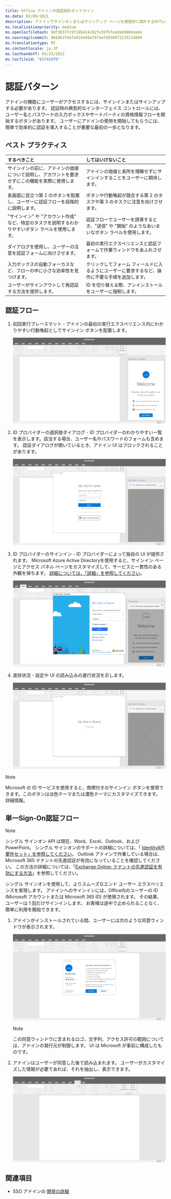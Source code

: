 ```yaml
---
title: Office アドインの認証設計ガイドライン
ms.date: 02/09/2021
description: アドインでサインオンまたはサインアップ ページを視覚的に設計するOffice説明します。
ms.localizationpriority: medium
ms.openlocfilehash: 9df30377c9f10b424c02fe39fbfeeda0980d4ab4
ms.sourcegitcommit: 968d637defe816449a797aefd930872229214898
ms.translationtype: MT
ms.contentlocale: ja-JP
ms.lasthandoff: 03/23/2022
ms.locfileid: "63742970"
---
```

# <a name="authentication-patterns"></a>認証パターン

アドインの機能にユーザーがアクセスするには、サインインまたはサインアップする必要があります。 認証時の典型的なインターフェイス コントロールには、ユーザー名とパスワードの入力ボックスやサードパーティの資格情報フローを開始するボタンがあります。 ユーザーにアドインの使用を開始してもらうには、簡単で効率的に認証を導入することが重要な最初の一歩となります。

## <a name="best-practices"></a>ベスト プラクティス

|するべきこと|してはいけないこと|
|:----|:----|
|サインインの前に、アドインの価値について説明し、アカウントを要求せずにこの機能を実際に使用します。 |アドインの価値と長所を理解せずにサインインすることをユーザーに期待します。|
|各画面に目立つ第 1 のボタンを配置し、ユーザーに認証フローを段階的に説明します。 |ボタンや行動喚起が競合する第 2 のタスクや第 3 のタスクに注意を向けさせます。|
|"サインイン" や "アカウント作成" など、特定のタスクを説明するわかりやすいボタン ラベルを使用します。 |認証フローでユーザーを誘導するとき、"送信" や "開始" のようなあいまいなボタン ラベルを使用します。|
|ダイアログを使用し、ユーザーの注意を認証フォームに向けさせます。 |最初の実行エクスペリエンスと認証フォームで作業ウィンドウをあふれさせます。|
|入力ボックスの自動フォーカスなど、フローの中に小さな効率性を見つけます。 |クリックしてフォーム フィールドに入るようにユーザーに要求するなど、操作に不要な手順を追加します。|
|ユーザーがサインアウトして再認証する方法を提供します。 |ID を切り替える際、アンインストールをユーザーに強制します。|

## <a name="authentication-flow"></a>認証フロー

1. 初回実行プレースマット - アドインの最初の実行エクスペリエンス内にわかりやすい行動喚起としてサインイン ボタンを配置します。

    ![アプリケーション内のアドイン作業ウィンドウを示すOfficeします。](../images/add-in-fre-value-placemat.png)

1. ID プロバイダーの選択肢ダイアログ - ID プロバイダーのわかりやすい一覧を表示します。該当する場合、ユーザー名やパスワードのフォームも含めます。 認証ダイアログが開いているとき、アドイン UI はブロックされることがあります。

    ![アプリケーション内の [ID プロバイダーの選択肢] ダイアログをOfficeスクリーンショット。](../images/add-in-auth-choices-dialog.png)

1. ID プロバイダーのサインイン - ID プロバイダーによって独自の UI が提供されます。 Microsoft Azure Active Directoryを使用すると、サインイン ページとアクセス パネル ページをカスタマイズして、サービスと一貫性のある外観を保ちます。 [詳細については、「詳細」を参照してください](/azure/active-directory/fundamentals/customize-branding)。

    ![アプリ内の ID プロバイダー サインイン ダイアログを示すOfficeします。](../images/add-in-auth-identity-sign-in.png)

1. 進捗状況 - 設定や UI の読み込みの進行状況を示します。

    ![アプリケーション内の進行状況インジケーターを含むダイアログを示Officeスクリーンショット。](../images/add-in-auth-modal-interstitial.png)

> [!NOTE]
> Microsoft の ID サービスを使用すると、商標付きのサインイン ボタンを使用できます。このボタンは淡色テーマまたは濃色テーマにカスタマイズできます。 詳細情報。

## <a name="single-sign-on-authentication-flow"></a>単一Sign-On認証フロー

> [!NOTE]
> シングル サインオン API は現在、Word、Excel、Outlook、およびPowerPoint。 シングル サインオンのサポートの詳細については、「 [IdentityAPI 要件セット」を参照してください](../reference/requirement-sets/identity-api-requirement-sets.md)。 Outlook アドインで作業している場合は、Microsoft 365 テナントの先進認証が有効になっていることを確認してください。 この方法の詳細については、「[Exchange Online: テナントの先進認証を有効にする方法](https://social.technet.microsoft.com/wiki/contents/articles/32711.exchange-online-how-to-enable-your-tenant-for-modern-authentication.aspx)」を参照してください。

シングル サインオンを使用して、よりスムーズなエンド ユーザー エクスペリエンスを実現します。 アドインへのサインインには、Office内のユーザーの ID (Microsoft アカウントまたは Microsoft 365 ID) が使用されます。 その結果、ユーザーは 1 回だけサインインします。 お客様は途中で止められることなく、簡単に利用を開始できます。

1. アドインがインストールされている間、ユーザーには次のような同意ウィンドウが表示されます。

    ![アドインがインストールされているOfficeアプリケーションの同意ウィンドウを示すスクリーンショット。](../images/add-in-auth-SSO-consent-dialog.png)

    > [!NOTE]
    > この同意ウィンドウに含まれるロゴ、文字列、アクセス許可の範囲については、アドインの発行元が制御します。 UI は Microsoft が事前に構成したものです。

1. アドインはユーザーが同意した後で読み込まれます。 ユーザーがカスタマイズした情報が必要であれば、それを抽出し、表示できます。

    ![リボンに表示Officeボタンが表示されたアプリケーションのスクリーンショット。](../images/add-in-ribbon.png)

## <a name="see-also"></a>関連項目

- SSO アドインの [開発の詳細](../develop/sso-in-office-add-ins.md)
